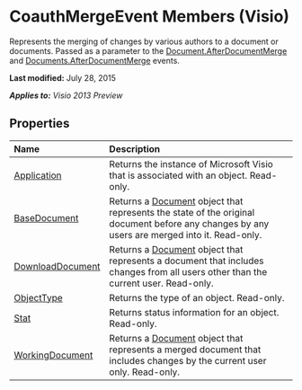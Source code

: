 
# CoauthMergeEvent Members (Visio)
Represents the merging of changes by various authors to a document or documents. Passed as a parameter to the  [Document.AfterDocumentMerge](50658da5-592a-4d16-908f-c6abe3050f09.md) and [Documents.AfterDocumentMerge](cac0544d-77b9-b722-cfdb-e42475ce2558.md) events.

 **Last modified:** July 28, 2015

 _**Applies to:** Visio 2013 Preview_

## Properties



|**Name**|**Description**|
|:-----|:-----|
| [Application](8e8c8a31-aa25-b605-c1a7-56221bf29dbb.md)|Returns the instance of Microsoft Visio that is associated with an object. Read-only.|
| [BaseDocument](7ec09a85-6f51-685b-0c87-4b9eb3266773.md)|Returns a  [Document](21640062-13a2-a2b2-7c61-7e707671207c.md) object that represents the state of the original document before any changes by any users are merged into it. Read-only.|
| [DownloadDocument](19239540-cd5a-13ea-3b26-282ac3676abd.md)|Returns a  [Document](21640062-13a2-a2b2-7c61-7e707671207c.md) object that represents a document that includes changes from all users other than the current user. Read-only.|
| [ObjectType](01baa0c2-75b7-2713-9732-1e7a8a7b33aa.md)|Returns the type of an object. Read-only.|
| [Stat](d8a96b8e-36b5-c61f-8cea-76266f7eed39.md)|Returns status information for an object. Read-only.|
| [WorkingDocument](0f3c4358-0d63-df7f-12fe-7f378bacca86.md)|Returns a  [Document](21640062-13a2-a2b2-7c61-7e707671207c.md) object that represents a merged document that includes changes by the current user only. Read-only.|
